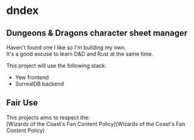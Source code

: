 # dndex

## Dungeons & Dragons character sheet manager  

Haven't found one I like so I'm building my own.  
It's a good excuse to learn D&D and Rust at the same time.  

This project will use the following stack:  

- Yew frontend
- SurrealDB backend

## Fair Use  

This projects aims to respect the:  
[Wizards of the Coast's Fan Content Policy](Wizards of the Coast's Fan Content Policy)
